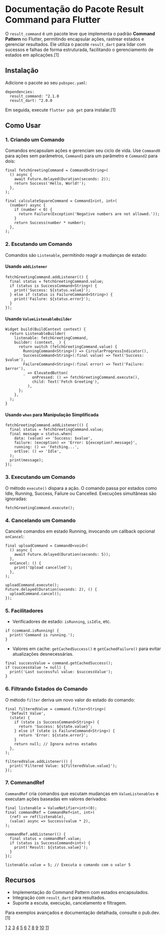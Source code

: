 # Documentação do Pacote Result Command para Flutter

O `result_command` é um pacote leve que implementa o padrão **Command Pattern** no Flutter, permitindo encapsular ações, rastrear estados e gerenciar resultados. Ele utiliza o pacote `result_dart` para lidar com sucessos e falhas de forma estruturada, facilitando o gerenciamento de estados em aplicações.[1]

## Instalação

Adicione o pacote ao seu `pubspec.yaml`:

```
dependencies:
  result_command: ^2.1.0
  result_dart: ^2.0.0
```

Em seguida, execute `flutter pub get` para instalar.[1]

## Como Usar

### 1. Criando um Comando

Comandos encapsulam ações e gerenciam seu ciclo de vida. Use `Command0` para ações sem parâmetros, `Command1` para um parâmetro e `Command2` para dois:

```
final fetchGreetingCommand = Command0<String>(
  () async {
    await Future.delayed(Duration(seconds: 2));
    return Success('Hello, World!');
  },
);

final calculateSquareCommand = Command1<int, int>(
  (number) async {
    if (number < 0) {
      return Failure(Exception('Negative numbers are not allowed.'));
    }
    return Success(number * number);
  },
);
```


### 2. Escutando um Comando

Comandos são `Listenable`, permitindo reagir a mudanças de estado:

#### Usando `addListener`

```
fetchGreetingCommand.addListener(() {
  final status = fetchGreetingCommand.value;
  if (status is SuccessCommand<String>) {
    print('Success: ${status.value}');
  } else if (status is FailureCommand<String>) {
    print('Failure: ${status.error}');
  }
});
```

#### Usando `ValueListenableBuilder`

```
Widget build(BuildContext context) {
  return ListenableBuilder(
    listenable: fetchGreetingCommand,
    builder: (context, _) {
      return switch (fetchGreetingCommand.value) {
        RunningCommand<String>() => CircularProgressIndicator(),
        SuccessCommand<String>(:final value) => Text('Success: $value'),
        FailureCommand<String>(:final error) => Text('Failure: $error'),
        _ => ElevatedButton(
            onPressed: () => fetchGreetingCommand.execute(),
            child: Text('Fetch Greeting'),
          ),
      };
    },
  );
}
```

#### Usando `when` para Manipulação Simplificada

```
fetchGreetingCommand.addListener(() {
  final status = fetchGreetingCommand.value;
  final message = status.when(
    data: (value) => 'Success: $value',
    failure: (exception) => 'Error: ${exception?.message}',
    running: () => 'Fetching...',
    orElse: () => 'Idle',
  );
  print(message);
});
```


### 3. Executando um Comando

O método `execute()` dispara a ação. O comando passa por estados como Idle, Running, Success, Failure ou Cancelled. Execuções simultâneas são ignoradas:

```
fetchGreetingCommand.execute();
```


### 4. Cancelando um Comando

Cancele comandos em estado Running, invocando um callback opcional `onCancel`:

```
final uploadCommand = Command0<void>(
  () async {
    await Future.delayed(Duration(seconds: 5));
  },
  onCancel: () {
    print('Upload cancelled');
  },
);

uploadCommand.execute();
Future.delayed(Duration(seconds: 2), () {
  uploadCommand.cancel();
});
```


### 5. Facilitadores

- Verificadores de estado: `isRunning`, `isIdle`, etc.

```
if (command.isRunning) {
  print('Command is running.');
}
```

- Valores em cache: `getCachedSuccess()` e `getCachedFailure()` para evitar atualizações desnecessárias.

```
final successValue = command.getCachedSuccess();
if (successValue != null) {
  print('Last successful value: $successValue');
}
```


### 6. Filtrando Estados do Comando

O método `filter` deriva um novo valor do estado do comando:

```
final filteredValue = command.filter<String>(
  'Default Value',
  (state) {
    if (state is SuccessCommand<String>) {
      return 'Success: ${state.value}';
    } else if (state is FailureCommand<String>) {
      return 'Error: ${state.error}';
    }
    return null; // Ignora outros estados
  },
);

filteredValue.addListener(() {
  print('Filtered Value: ${filteredValue.value}');
});
```


### 7. CommandRef

`CommandRef` cria comandos que escutam mudanças em `ValueListenables` e executam ações baseadas em valores derivados:

```
final listenable = ValueNotifier<int>(0);
final commandRef = CommandRef<int, int>(
  (ref) => ref(listenable),
  (value) async => Success(value * 2),
);

commandRef.addListener(() {
  final status = commandRef.value;
  if (status is SuccessCommand<int>) {
    print('Result: ${status.value}');
  }
});

listenable.value = 5; // Executa o comando com o valor 5
```


## Recursos

- Implementação do Command Pattern com estados encapsulados.
- Integração com `result_dart` para resultados.
- Suporte a escuta, execução, cancelamento e filtragem.

Para exemplos avançados e documentação detalhada, consulte o pub.dev.[1]

[1](https://pub.dev/packages/auto_injector)
[2](https://pub.dev/packages/result_command)
[3](https://pub.dev/packages/result_command/versions)
[4](https://docs.flutter.dev/app-architecture/design-patterns/result)
[5](https://pt.linkedin.com/posts/jacob-moura_tivemos-algumas-atualiza%C3%A7%C3%B5es-no-resultcommand-activity-7338953855625297920-DoXn)
[6](https://stackoverflow.com/questions/57213340/how-to-add-a-package-from-command-line-in-flutter)
[7](https://docs.flutter.dev/packages-and-plugins/developing-packages)
[8](https://fluttergems.dev)
[9](https://dart.dev/tools/pub/package-layout)
[10](https://getstream.io/blog/breaking-down-flutter-package/)
[11](https://learn.microsoft.com/en-us/clarity/mobile-sdk/flutter-sdk)